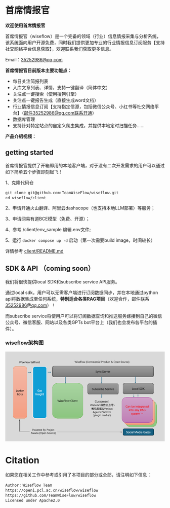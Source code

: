 # 首席情报官

**欢迎使用首席情报官**

首席情报官（wiseflow）是一个完备的领域（行业）信息情报采集与分析系统，该系统面向用户开源免费，同时我们提供更加专业的行业情报信息订阅服务【支持社交网络平台信息获取】，欢迎联系我们获取更多信息。

Email：35252986@qq.com 

**首席情报官目前版本主要功能点：**

- 每日关注简报列表
- 入库文章列表、详情，支持一键翻译（简体中文）
- 关注点一键搜索（使用搜狗引擎）
- 关注点一键报告生成（直接生成word文档）
- 行业情报信息订阅【支持指定信源，包括微信公众号、小红书等社交网络平台】（邮件35252986@qq.com联系开通）
- 数据库管理
- 支持针对特定站点的自定义爬虫集成，并提供本地定时扫描任务……

**产品介绍视频：**



## getting started

首席情报官提供了开箱即用的本地客户端，对于没有二次开发需求的用户可以通过如下简单五个步骤即刻起飞！

1、克隆代码仓

```commandline
git clone git@github.com:TeamWiseFlow/wiseflow.git
cd wiseflow/client
```

2、申请开通火山翻译、阿里云dashscope（也支持本地LLM部署）等服务；

3、申请网易有道BCE模型（免费、开源）；

4、参考  /client/env_sample 编辑.env文件;

5、运行 `docker compose up -d` 启动（第一次需要build image，时间较长）


详情参考 [client/README.md](client/README.md)

## SDK & API （coming soon）

我们将很快提供local SDK和subscribe service API服务。

通过local sdk，用户可以无需客户端进行订阅数据同步，并在本地通过python api将数据集成至任何系统，**特别适合各类RAG项目**（欢迎合作，邮件联系 35252986@qq.com）！

而subscribe service将使用户可以将订阅数据查询和推送服务嫁接到自己的微信公众号、微信客服、网站以及各类GPTs bot平台上（我们也会发布各平台的插件）。

### wiseflow架构图

![wiseflow架构图](asset/wiseflow_arch.png)

# Citation

如果您在相关工作中参考或引用了本项目的部分或全部，请注明如下信息：

```
Author：Wiseflow Team
https://openi.pcl.ac.cn/wiseflow/wiseflow
https://github.com/TeamWiseFlow/wiseflow
Licensed under Apache2.0
```

